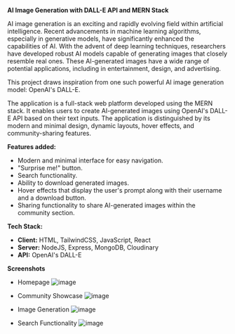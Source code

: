 **AI Image Generation with DALL-E API and MERN Stack**

AI image generation is an exciting and rapidly evolving field within artificial intelligence. Recent advancements in machine learning algorithms, especially in generative models, have significantly enhanced the capabilities of AI. With the advent of deep learning techniques, researchers have developed robust AI models capable of generating images that closely resemble real ones. These AI-generated images have a wide range of potential applications, including in entertainment, design, and advertising.

This project draws inspiration from one such powerful AI image generation model: OpenAI's DALL-E.

The application is a full-stack web platform developed using the MERN stack. It enables users to create AI-generated images using OpenAI's DALL-E API based on their text inputs. The application is distinguished by its modern and minimal design, dynamic layouts, hover effects, and community-sharing features.

**Features added:**
- Modern and minimal interface for easy navigation.
- "Surprise me!" button.
- Search functionality.
- Ability to download generated images.
- Hover effects that display the user's prompt along with their username and a download button.
- Sharing functionality to share AI-generated images within the community section.

**Tech Stack:**
- **Client:** HTML, TailwindCSS, JavaScript, React
- **Server:** NodeJS, Express, MongoDB, Cloudinary
- **API:** OpenAI's DALL-E

**Screenshots**

* Homepage
![image](https://github.com/user-attachments/assets/6c4fc1cd-ca2a-48b8-b6b1-05c6b4c10402)

* Community Showcase
![image](https://github.com/user-attachments/assets/bde30a4d-1848-4d46-9c5f-6ed3e092da6a)

* Image Generation
![image](https://github.com/user-attachments/assets/02d83cc2-0ca7-4166-b385-fbd03119a87c)

* Search Functionality
![image](https://github.com/user-attachments/assets/87f1fda8-2fc7-41e2-a50a-880a2e06f191)





